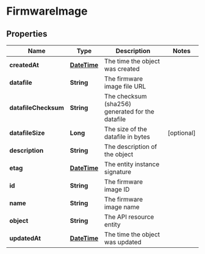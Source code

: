 
# FirmwareImage

## Properties
Name | Type | Description | Notes
------------ | ------------- | ------------- | -------------
**createdAt** | [**DateTime**](DateTime.md) | The time the object was created | 
**datafile** | **String** | The firmware image file URL | 
**datafileChecksum** | **String** | The checksum (sha256) generated for the datafile | 
**datafileSize** | **Long** | The size of the datafile in bytes |  [optional]
**description** | **String** | The description of the object | 
**etag** | [**DateTime**](DateTime.md) | The entity instance signature | 
**id** | **String** | The firmware image ID | 
**name** | **String** | The firmware image name | 
**object** | **String** | The API resource entity | 
**updatedAt** | [**DateTime**](DateTime.md) | The time the object was updated | 



